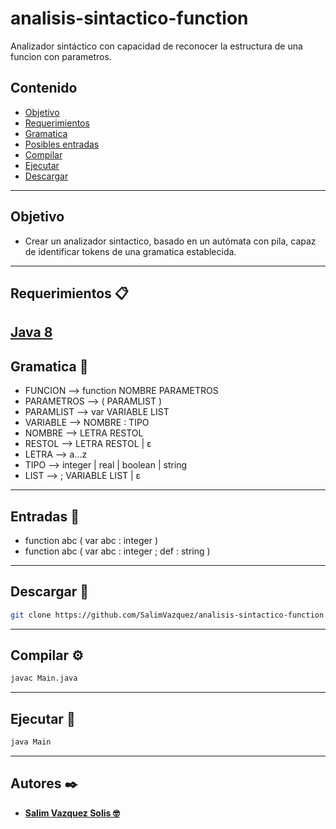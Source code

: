 # analisis-sintactico-function
Analizador sintáctico con capacidad de reconocer la estructura de una funcion con parametros.

## Contenido
  - [Objetivo](#Objetivo)
 - [Requerimientos](#Requerimientos-)
 - [Gramatica](#Gramatica-)
 - [Posibles entradas](#Entradas-)
 - [Compilar](#Compilar-)
 - [Ejecutar](#Ejecutar-)
 - [Descargar](#Descargar-)
---
## Objetivo
- Crear un analizador sintactico, basado en un autómata con pila, capaz de identificar tokens de una gramatica establecida.
---
## Requerimientos 📋
[Java 8](https://www.java.com/es/download/)
---
## Gramatica 📖
  - FUNCION --> function NOMBRE PARAMETROS
  - PARAMETROS --> ( PARAMLIST )
  - PARAMLIST --> var VARIABLE LIST 
  - VARIABLE --> NOMBRE : TIPO
  - NOMBRE --> LETRA RESTOL
  - RESTOL --> LETRA RESTOL | ε
  - LETRA --> a...z
  - TIPO --> integer | real | boolean | string
  - LIST --> ; VARIABLE LIST | ε
--- 
## Entradas 📝
  - function abc ( var abc : integer )
  - function abc ( var abc : integer ; def : string )
---
 ## Descargar 🎁
````bash
git clone https://github.com/SalimVazquez/analisis-sintactico-function.git
````
---
## Compilar ⚙️
```bash
javac Main.java
```
---
## Ejecutar 🚀
```bash
java Main
```
---
## Autores ✒️
* [**Salim Vazquez Solis 🤓**](https://github.com/SalimVazquez)
